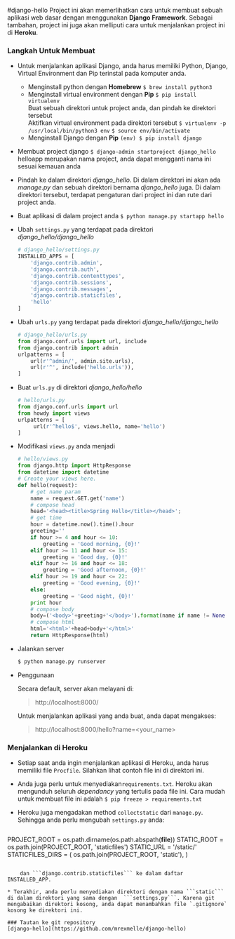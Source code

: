 #django-hello
Project ini akan memerlihatkan cara untuk membuat sebuah aplikasi web dasar dengan menggunakan **Django Framework**. Sebagai tambahan, project ini juga akan melliputi cara untuk menjalankan project ini di **Heroku**.

### Langkah Untuk Membuat

* Untuk menjalankan aplikasi Django, anda harus memiliki Python, Django, Virtual Environment dan Pip terinstal pada komputer anda.
	* Menginstall python dengan **Homebrew**
		`$ brew install python3`
	* Menginstall virtual environment dengan **Pip**
		`$ pip install virtualenv`<br>
		Buat sebuah direktori untuk project anda, dan pindah ke direktori tersebut<br>
		Aktifkan virtual environment pada direktori tersebut
		`$ virtualenv -p /usr/local/bin/python3 env`
		`$ source env/bin/activate`
	* Menginstall Django dengan **Pip**
		`(env) $ pip install django`
* Membuat project django
	`$ django-admin startproject django_hello`<br>
	helloapp merupakan nama project, anda dapat mengganti nama ini sesuai kemauan anda
* Pindah ke dalam direktori *django_hello*. Di dalam direktori ini akan ada *manage.py* dan sebuah direktori bernama *django_hello* juga. Di dalam direktori tersebut, terdapat pengaturan dari project ini dan rute dari project anda.
* Buat aplikasi di dalam project anda
	`$ python manage.py startapp hello`
* Ubah `settings.py` yang terdapat pada direktori *django_hello/django_hello*
	
	```py
	# django_hello/settings.py
	INSTALLED_APPS = [
    	'django.contrib.admin',
    	'django.contrib.auth',
    	'django.contrib.contenttypes',
    	'django.contrib.sessions',
    	'django.contrib.messages',
    	'django.contrib.staticfiles',
    	'hello'
	]
	```
* Ubah `urls.py` yang terdapat pada direktori *django_hello/django_hello*
	
	```py
	# django_hello/urls.py
	from django.conf.urls import url, include
	from django.contrib import admin
	urlpatterns = [
   		url(r'^admin/', admin.site.urls),
    	url(r'^', include('hello.urls')),
	]
	```
* Buat `urls.py` di direktori *django_hello/hello*
	
	```py
	# hello/urls.py
	from django.conf.urls import url
	from howdy import views
	urlpatterns = [
   		 url(r'^hello$', views.hello, name='hello')
	]
	```
* Modifikasi `views.py` anda menjadi
	
	```py
    # hello/views.py
    from django.http import HttpResponse
    from datetime import datetime
    # Create your views here.
    def hello(request):
        # get name param
        name = request.GET.get('name')
        # compose head
        head='<head><title>Spring Hello</title></head>';
        # get time
        hour = datetime.now().time().hour
        greeting=''
        if hour >= 4 and hour <= 10:
            greeting = 'Good morning, {0}!'
        elif hour >= 11 and hour <= 15:
            greeting = 'Good day, {0}!'
        elif hour >= 16 and hour <= 18:
            greeting = 'Good afternoon, {0}!'
        elif hour >= 19 and hour <= 22:
            greeting = 'Good evening, {0}!'
        else:
            greeting = 'Good night, {0}!'
        print hour
        # compose body
        body=('<body>'+greeting+'</body>').format(name if name != None else 'hoo-man')
        # compose html
        html='<html>'+head+body+'</html>'
        return HttpResponse(html)

	```
* Jalankan server

    ```bash
    $ python manage.py runserver
    ```
* Penggunaan

    Secara default, server akan melayani di:
    > http://localhost:8000/
    
    Untuk menjalankan aplikasi yang anda buat, anda dapat mengakses:
    > http://localhost:8000/hello?name=<your_name>
    
### Menjalankan di Heroku

* Setiap saat anda ingin menjalankan aplikasi di Heroku, anda harus memiliki file `Procfile`. Silahkan lihat contoh file ini di direktori ini.
* Anda juga perlu untuk menyediakan`requirements.txt`. Heroku akan mengunduh seluruh *dependancy* yang tertulis pada file ini. Cara mudah untuk membuat file ini adalah
	`$ pip freeze > requirements.txt`
* Heroku juga mengadakan method ```collectstatic``` dari `manage.py`. Sehingga anda perlu mengubah `settings.py` anda:

    ```python
PROJECT_ROOT = os.path.dirname(os.path.abspath(__file__))
STATIC_ROOT = os.path.join(PROJECT_ROOT, 'staticfiles')
STATIC_URL = '/static/'
STATICFILES_DIRS = (
    os.path.join(PROJECT_ROOT, 'static'),
)
```

    dan ```django.contrib.staticfiles``` ke dalam daftar INSTALLED_APP.
    
* Terakhir, anda perlu menyediakan direktori dengan nama ```static``` di dalam direktori yang sama dengan  ```settings.py```. Karena git mengabaikan direktori kosong, anda dapat menambahkan file `.gitignore` kosong ke direktori ini.

### Tautan ke git repository
[django-hello](https://github.com/mrexmelle/django-hello)
